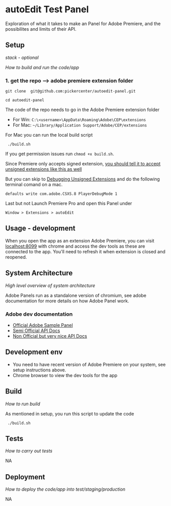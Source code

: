 # autoEdit Test Panel

<!-- _One liner + link to confluence page_

_Screenshot of UI - optional_ -->

 
Exploration of what it takes to make an Panel for Adobe Premiere, and the possibilites and limits of their API.


## Setup

_stack - optional_

_How to build and run the code/app_

### 1. get the repo --> adobe premiere extension folder

```
git clone  git@github.com:pickercenter/autoedit-panel.git
```

```
cd autoedit-panel
```

The code of the repo needs to go in the Adobe Premiere extension folder
- For Win: `C:\<username>\AppData\Roaming\Adobe\CEP\extensions`  
- For Mac: `~/Library/Application Support/Adobe/CEP/extensions`  

For Mac you can run the local build script

```
 ./build.sh
 ``` 

If you get permission issues run `chmod +x build.sh`.

Since Premiere only accepts signed extension, [you should tell it to accept unsigned extensions like this as well](https://github.com/Adobe-CEP/CEP-Resources/blob/master/CEP_8.x/Documentation/CEP%208.0%20HTML%20Extension%20Cookbook.md#debugging-unsigned-extensions)

But you can skip to [Debugging Unsigned Extensions](https://github.com/Adobe-CEP/CEP-Resources/blob/master/CEP_8.x/Documentation/CEP%208.0%20HTML%20Extension%20Cookbook.md#debugging-unsigned-extensions) and do the following terminal comand on a mac.

```
defaults write com.adobe.CSXS.8 PlayerDebugMode 1
```

Last but not Launch Premiere Pro and open this Panel under

```
Window > Extensions > autoEdit
```


 

## Usage - development

When you open the app as an extension Adobe Premiere, you can visit [localhost:8099](http://localhost:8099) with chrome and access the dev tools as these are connected to the app. 
You'll need to refresh it when extension is closed and reopened.
 

## System Architecture
_High level overview of system architecture_

Adobe Panels run as a standalone version of chromium, see adobe documentation for more details on how Adobe Panel work.

### Adobe dev documentation
- [Official Adobe Sample Panel](https://github.com/Adobe-CEP/Samples/tree/master/PProPanel)
- [Semi Official API Docs](http://ppro.aenhancers.com/)
- [Non Official but very nice API Docs](http://www.brysonmichael.com/premiereapi-home)

## Development env

 <!-- _How to run the development environment_

_Coding style convention ref optional, eg which linter to use_

_Linting, github pre-push hook - optional_ -->

- You need to have recent version of Adobe Premiere on your system, see setup instructions above.
- Chrome browser to view the dev tools for the app

## Build

_How to run build_

As mentioned in setup, you run this script to update the code

```
 ./build.sh
 ``` 
 

## Tests

_How to carry out tests_

NA
 
 <!-- could use jest to do some unit tests -->

## Deployment

_How to deploy the code/app into test/staging/production_

NA

<!-- Perhaps something about how to go about packaging and deploying the extensions for others to use?  -->